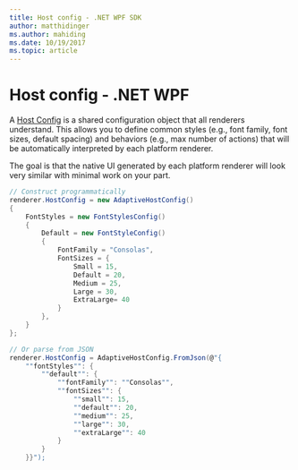 ```yaml
---
title: Host config - .NET WPF SDK
author: matthidinger
ms.author: mahiding
ms.date: 10/19/2017
ms.topic: article
---
```


# Host config - .NET WPF

A [Host Config](../../../rendering-cards/host-config.md) is a shared configuration object that all renderers understand. This allows you to define common styles (e.g., font family, font sizes, default spacing) and behaviors (e.g., max number of actions) that will be automatically interpreted by each platform renderer. 

The goal is that the native UI generated by each platform renderer will look very similar with minimal work on your part.

```csharp
// Construct programmatically
renderer.HostConfig = new AdaptiveHostConfig()
{
    FontStyles = new FontStylesConfig()
    {
        Default = new FontStyleConfig()
        {
            FontFamily = "Consolas",
            FontSizes = {
                Small = 15,
                Default = 20,
                Medium = 25,
                Large = 30,
                ExtraLarge= 40
            }
        },
    }
};

// Or parse from JSON
renderer.HostConfig = AdaptiveHostConfig.FromJson(@"{
    ""fontStyles"": {
        ""default"": {
            ""fontFamily"": ""Consolas"",
            ""fontSizes"": {
                ""small"": 15,
                ""default"": 20,
                ""medium"": 25,
                ""large"": 30,
                ""extraLarge"": 40
            }
        }
    }}");
```
